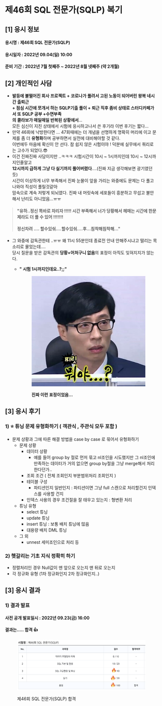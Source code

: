 # 제46회 SQL 전문가(SQLP) 복기

## \[1] 응시 정보&#x20;

#### 응시명 : 제46회 SQL 전문가(SQLP)

#### 응시일자 : 2022년 09.04(일) 10:00

#### 준비 기간 : 2022년 7월 첫째주 \~ 2022년 8월 넷째주 (약 2개월)

## \[2] 개인적인 사담

* **발등에 불떨어진 회사 프로젝트 +  코로나가 풀려서 고된 노동이 되어버린 왕복 네시간 출퇴근**\
  **+ 점심 시간에 쪼개서 하는 SQLP기출 풀이 + 퇴근 직후 좀비 상태로 스터디카페가서 또 SQLP 공부 +수면부족**\
  **의 콜라보가 매일매일 반복된 상황에서**...\
  모든 심신이 지친 상태에서 시험에 응시하고나서 쓴 후기라 이번 후기는 짧다...
* 만약 46회에 낙방한다면 ... 47회때에는 더 개념을 선명하게 명확히 머리에 이고 문제를 좀 더 **유형화**하며 공부하면서 실전에 대비해야할 것 같다.\
  이번에두 마음에 확신이 안 선다. 참 쉽지 않은 시험이야 ! 덕분에 실무에서 쿼리로는 고수가 되었다.😎
* 이건 진짜진짜 사담이지만 ..ㅋㅋㅋ 시험시간이 10시 \~ 1시까지인데  10시 \~ 12시까지인줄알고\
  **12시까지 급하게 그냥 다 실기까지 풀어버렸다**....(진짜 지금 생각해보면 광기였던듯)\
  시간이 이상하게 너무 부족해서 진짜 눈물이 앞을 가리는 와중에도 문제는 다 풀고 나와야 직성이 풀릴것같아 \
  맘속으로 계속 저렇게 되뇌였다. 진짜 내 머릿속에 세포들이 흥분하고 무섭고 불안해서 난리도 아니었음...ㅠㅠ

> #### "유하..정신 똑바로 차리자 !!!!! 시간 부족해서 너가 당황해서 헤매는 시간에 한문제라도 더 풀 수 있어 !!!!!!!
>
> #### 정신차려 .... 할수있숴....할수있숴....후...침착해침착해..."

* 그 와중에 감독관한테 ..ㅠㅠ 왜 11시 55분인데 종료전 안내 안해주시냐고 떨리는 목소리로 물었는데....\
  당시 질문을 받은 감독관의 **당황+어처구니 없음**의 표정이 아직도 잊혀지지가 않는다.
  *   **" 시험 1시까지인데요..?;;"**

      <figure><img src="../.gitbook/assets/image (1).png" alt=""><figcaption><p> <strong>진짜 이런 표정이었음...</strong></p></figcaption></figure>

## \[3] 응시 후기 <a href="#1" id="1"></a>

### 1) ⭐️ 튜닝 문제 유형화하기 ( 객관식 , 주관식 모두 포함 ) <a href="#1" id="1"></a>

* 문제 상황과 그에 따른 해결 방법을 case by case 로 묶어서 유형화하기
  * 문제 상황
    * 데이터 상황
      * 예를 들어 group by 절로 먼저 묶고 nl조인을 시도했지만 그 nl조인에 만족하는 데이터가 거의 없으면 group by절을 그냥 merge해서 처리한다던가..
    * 조회 조건 ( 전체 조회인지 부분범위처리 조회인지 )
    * 테이블 구성
      * 파티션인지 일반인지 : 파티션이면 그냥 full 스캔으로 처리할건지 인덱스를 사용할 건지
    * 인덱스 사용의 경우 조건절을 잘 태우고 있는지 : 형변환 처리
  * 튜닝 유형
    * select 튜닝
    * update 튜닝
    * insert 튜닝 : 보통 배치 튜닝에 많음
    * 대용량 배치 DML 튜닝
  * 그 외
    * unnest 세미조인으로 처리 등

### 2) 헷갈리는 기초 지식 정확히 하기 <a href="#2" id="2"></a>

* 정렬처리인 경우 Null값이 맨 앞으로 오는지 맨 뒤로 오는지
* 각 정규화 유형 (1차 정규화인지 2차 정규화인지..)

## **\[3]** 응시 결과

### 1) 결과 발표

#### 사전 공개 발표일시 : 2022년 09.23(금) 16:00

#### 결과는..... 합격 👍

<figure><img src="../.gitbook/assets/image (3).png" alt=""><figcaption><p> 제46회 SQL 전문가(SQLP) 합격 </p></figcaption></figure>

